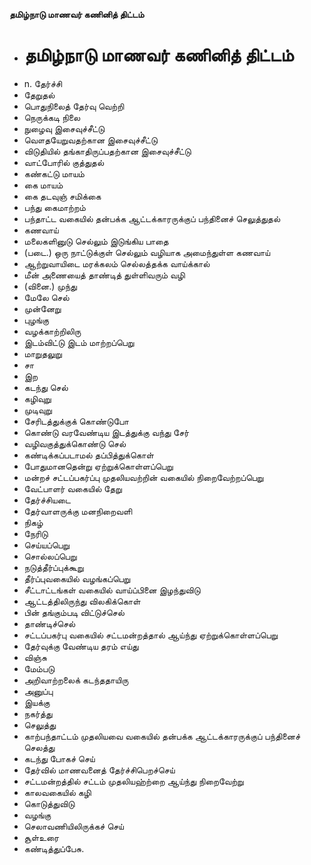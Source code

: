 **தமிழ்நாடு மாணவர் கணினித் திட்டம்**
- # தமிழ்நாடு மாணவர் கணினித் திட்டம்
- n. தேர்ச்சி
- தேறுதல்
- பொதுநிலைத் தேர்வு வெற்றி
- நெருக்கடி நிலை
- நுழைவு இசைவுச்சீட்டு
- வௌதயேறுவதற்கான இசைவுச்சீட்டு
- விடுதியில் தங்காதிருப்பதற்கான இசைவுச்சீட்டு
- வாட்போரில் குத்துதல்
- கண்கட்டு மாயம்
- கை மாயம்
- கை தடவுஞ் சமிக்கை
- பந்து கைமாற்றம்
- பந்தாட்ட வகையில் தன்பக்க ஆட்டக்காரருக்குப் பந்தினைச் செலுத்துதல்
- கணவாய்
- மலைகளினுடு செல்லும் இடுங்கிய பாதை
- (படை.) ஒரு நாட்டுக்குள் செல்லும் வழியாக அமைந்துள்ள கணவாய்
- ஆற்றுவாயிடை மரக்கலம் செல்லத்தக்க வாய்க்கால்
- மீன் அணையைத் தாண்டித் துள்ளிவரும் வழி
- (வினை.) முந்து
- மேலே செல்
- முன்னேறு
- புழங்கு
- வழக்காற்றிலிரு
- இடம்விட்டு இடம் மாற்றப்பெறு
- மாறுதலுறு
- சா
- இற
- கடந்து செல்
- கழிவுறு
- முடிவுறு
- சேரிடத்துக்குக் கொண்டுபோ
- கொண்டு வரவேண்டிய இடத்துக்கு வந்து சேர்
- வழிவகுத்துக்கொண்டு செல்
- கண்டிக்கப்படாமல் தப்பித்துக்கொள்
- போதுமானதென்று ஏற்றுக்கொள்ளப்பெறு
- மன்றச் சட்டப்பகர்ப்பு முதலியவற்றின் வகையில் நிறைவேற்றப்பெறு
- வேட்பாளர் வகையில் தேறு
- தேர்ச்சியடை
- தேர்வாளருக்கு மனநிறைவளி
- நிகழ்
- நேரிடு
- செய்யப்பெறு
- சொல்லப்பெறு
- நடுத்தீர்ப்புக்கூறு
- தீர்ப்புவகையில் வழங்கப்பெறு
- சீட்டாட்டங்கள் வகையில் வாய்ப்பினை இழந்துவிடு
- ஆட்டத்திலிருந்து விலகிக்கொள்
- பின் தங்கும்படி விட்டுச்செல்
- தாண்டிச்செல்
- சட்டப்பகர்பு வகையில் சட்டமன்றத்தால் ஆய்ந்து ஏற்றுக்கொள்ளப்பெறு
- தேர்வுக்கு வேண்டிய தரம் எய்து
- விஞ்சு
- மேம்படு
- அறிவாற்றலைக் கடந்ததாயிரு
- அனுப்பு
- இயக்கு
- நகர்த்து
- செலுத்து
- காற்பந்தாட்டம் முதலியவை வகையில் தன்பக்க ஆட்டக்காரருக்குப் பந்தினைச் செலத்து
- கடந்து போகச் செய்
- தேர்வில் மாணவனைத் தேர்ச்சிபெறச்செய்
- சட்டமன்றத்தில் சட்டம் முதலியஹ்ற்றை ஆய்ந்து நிறைவேற்று
- காலவகையில் கழி
- கொடுத்துவிடு
- வழங்கு
- செலாவணியிலிருக்கச் செய்
- சூள்உரை
- கண்டித்துப்பேசு.


